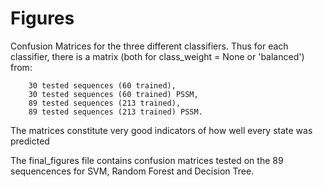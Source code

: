 # Figures

Confusion Matrices for the three different classifiers. Thus for each classifier, there is a matrix (both for class_weight = None or 'balanced') from:

		30 tested sequences (60 trained),
		30 tested sequences (60 trained) PSSM,
		89 tested sequences (213 trained),
		89 tested sequences (213 trained) PSSM.


The matrices constitute very good indicators of how well every state was predicted

The final_figures file contains confusion matrices tested on the 89 sequencences for SVM, Random Forest and Decision Tree. 

